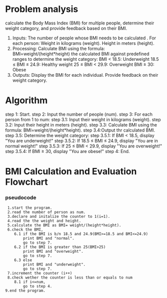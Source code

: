 # Problem analysis
calculate the Body Mass Index (BMI) for multiple people, determine their weight category, and provide feedback based on their BMI.
1. Inputs:
The number of people whose BMI needs to be calculated .
For each person:
 Weight in kilograms (weight).
 Height in meters (height).
2. Processing:
 Calculate BMI using the formula:
BMI=weight/(height*height)
the calculated BMI against predefined ranges to determine the weight category:
BMI < 18.5: Underweight
18.5 ≤ BMI ≤ 24.9: Healthy weight
25 ≤ BMI < 29.9: Overweight
BMI ≥ 30: Obese
3. Outputs:
Display the BMI for each individual.
Provide feedback on their weight category.


# Algorithm
step 1: Start.
step 2: Input the number of people (num).
step 3: For each person from 1 to num:
     step 3.1: Input their weight in kilograms (weight).
     step 3.2: Input their height in meters (height).
     step 3.3: Calculate BMI using the formula: BMI=weight/(height*height).
     step 3.4: ​Output thr calculated BMI.
     step 3.5: Determine the weight category:
                   step 3.5.1: If BMI < 18.5, display "You are underweight!"
                   step 3.5.2: If 18.5 ≤ BMI ≤ 24.9, display "You are in normal weight!"
                   step 3.5.3: If 25 ≤ BMI < 29.9, display "You are overweight!"
                   step 3.5.4: If BMI ≥ 30, display "You are obese!"
step 4: End.


# BMI Calculation and Evaluation Flowchart
### pseudocode
     1.start the program.
     2.read the number of person as num.
     3.declare and initalize the counter to 1(i=1).
     4.read the the weight and height.
     5.calculate the BMI as BMI= weight/(height*height).
     6.check the BMI,
        6.1 if the BMI is b/n 18.5 and 24.9(BMI>=18.5 and BMI<=24.9)
            print BMI and "normal".
            go to step 7.
        6.2 if the BMI is greater than 25(BMI>25)
            print BMI and "overweight".
            go to step 7.
        6.3 else 
            print BMI and "underweight".
            go to step 7.
     7.increment the counter (i++)       
     8.check wether the counter is less than or equals to num     
        8.1 if i<=num,
            go to step 4.
    9.end the program.
























